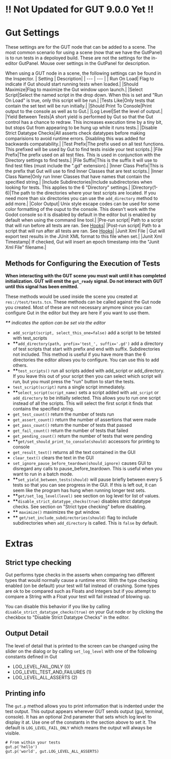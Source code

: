 # !! Not Updated for GUT 9.0.0 Yet !!
# <a name="gut_settings"> Gut Settings
These settings are for the GUT node that can be added to a scene.  The most common scenario for using a scene (now that we have the GutPanel) is to run tests in a depoloyed build.  These are not the settings for the in-editor GutPanel.  Mouse over settings in the GutPanel for description.

When using a GUT node in a scene, the following settings can be found in the Inspector.
| Setting | Description|
| --- | --- |
| Run On Load|  Flag to indicate if Gut should start running tests when loaded.|
|Should Maximize|Flag to maximize the Gut window upon launch.|
|Select Script|Select the named script in the drop down.  When this is set and "Run On Load" is true, only this script will be run.|
|Tests Like|Only tests that contain the set text will be run initially.|
|Should Print To Console|Print output to the console as well as to Gut.|
|Log Level|Set the level of output.|
|Yield Between Tests|A short yield is performed by Gut so that the Gut control has a chance to redraw.  This increases execution time by a tiny bit, but stops Gut from appearing to be hung up while it runs tests.|
|Disable Strict Datatype Checks|All asserts check datatypes before making comparisions to avoid runtime errors.  Disabling this was added for backwards compatability.|
|Test Prefix|The prefix used on all test functions.  This prefixed will be used by Gut to find tests inside your test scripts.|
|File Prefix|The prefix used on all test files.  This is used in conjunction with the Directory settings to find tests.|
|File Suffix|This is the suffix it will use to find test files (must include the ".gd" extension).|
|Inner Class Prefix|This is the prefix that Gut will use to find Inner Classes that are test scripts.|
|Inner Class Name|Only run Inner Classes that have names that contain the specified string.|
|Include Subdirectories|Include subdirectories when looking for tests.  This applies to the 6 "Directory" settings.|
|Directory(1-6)|The path to the directories where your test scripts are located.  If you need more than six directories you can use the `add_directory` method to add more.|
|Color Output| Unix style escape codes can be used for some color formatting of the ouput to the console.  This doesn't work with the Godot console so it is disabled by default in the editor but is enabled by default when using the command line tool.|
|Pre-run script| Path to a script that will run before all tests are ran.  See [Hooks](Hooks)|
|Post-run script| Path to a script that will run after all tests are ran.  See [Hooks](Hooks)|
|Junit Xml File | Gut will export test results in the JUnit XML format to this file when set.|
|Junit Xml Timestamp| If checked, Gut will insert an epoch timestamp into the "Junit Xml File" filename.|


## <a name="gut_methods"> Methods for Configuring the Execution of Tests
__When interacting with the GUT scene you must wait until it has completed initialization.  GUT will emit the `gut_ready` signal.  Do not interact with GUT until this signal has been emitted.__

These methods would be used inside the scene you created at `res://test/tests.tcn`.  These methods can be called against the Gut node you created.  Most of these are not necessary anymore since you can configure Gut in the editor but they are here if you want to use them.


<i>__**__ indicates the option can be set via the editor</i>
* `add_script(script, select_this_one=false)` add a script to be tetsted with test_scripts
* __**__`add_directory(path, prefix='test_', suffix='.gd')` add a directory of test scripts that start with prefix and end with suffix.  Subdirectories not included.  This method is useful if you have more than the 6 directories the editor allows you to configure.  You can use this to add others.
* __**__`test_scripts()` run all scripts added with add_script or add_directory.  If you leave this out of your script then you can select which script will run, but you must press the "run" button to start the tests.
* `test_script(script)` runs a single script immediately.
* __**__`select_script(script_name)` sets a script added with `add_script` or `add_directory` to be initially selected.  This allows you to run one script instead of all the scripts.  This will select the first script it finds that contains the specified string.
* `get_test_count()` return the number of tests run
* `get_assert_count()` return the number of assertions that were made
* `get_pass_count()` return the number of tests that passed
* `get_fail_count()` return the number of tests that failed
* `get_pending_count()` return the number of tests that were pending
* __**__`get/set_should_print_to_console(should)` accessors for printing to console
* `get_result_text()` returns all the text contained in the GUI
* `clear_text()` clears the text in the GUI
* `set_ignore_pause_before_teardown(should_ignore)` causes GUI to disregard any calls to pause_before_teardown.  This is useful when you want to run in a batch mode.
* __**__`set_yield_between_tests(should)` will pause briefly between every 5 tests so that you can see progress in the GUI.  If this is left out, it  can seem like the program has hung when running longer test sets.
* __**__`get/set_log_level(level)` see section on log level for list of values.
* __**__`disable_strict_datatype_checks(true)` disables strict datatype checks.  See section on "Strict type checking" before disabling.
* __**__ `maximize()` maximizes the gut window.
* __**__ `get/set_include_subdirectories(should)` flag to include subdirectories when `add_directory` is called.  This is `false` by default.

# <a name="extras"> Extras

##  <a name="strict"> Strict type checking
Gut performs type checks in the asserts when comparing two different types that would normally cause a runtime error.  With the type checking enabled (on be default) your test will fail instead of crashing.  Some types are ok to be compared such as Floats and Integers but if you attempt to compare a String with a Float your test will fail instead of blowing up.

You can disable this behavior if you like by calling `disable_strict_datatype_checks(true)` on your Gut node or by clicking the checkbox to "Disable Strict Datatype Checks" in the editor.

##  <a name="output_detail"> Output Detail
The level of detail that is printed to the screen can be changed using the slider on the dialog or by calling `set_log_level` with one of the following constants defined in Gut

* LOG_LEVEL_FAIL_ONLY (0)
* LOG_LEVEL_TEST_AND_FAILURES (1)
* LOG_LEVEL_ALL_ASSERTS (2)

##  <a name="printing"> Printing info
The `gut.p` method allows you to print information that is indented under the test output.  This output appears wherever GUT sends output (gui, terminal, console).  It has an optional 2nd parameter that sets which log level to display it at.  Use one of the constants in the section above to set it.  The default is `LOG_LEVEL_FAIL_ONLY` which means the output will always be visible.
```
# From within your tests
gut.p('hello')
gut.p('world', gut.LOG_LEVEL_ALL_ASSERTS)
```
